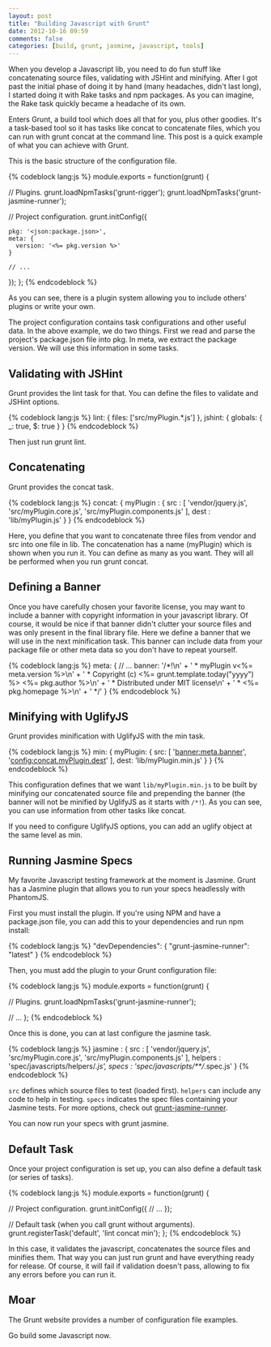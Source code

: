 ```yaml
---
layout: post
title: "Building Javascript with Grunt"
date: 2012-10-16 09:59
comments: false
categories: [build, grunt, jasmine, javascript, tools]
---
```


When you develop a Javascript lib, you need to do fun stuff like concatenating source files, validating with JSHint and minifying. After I got past the initial phase of doing it by hand (many headaches, didn't last long), I started doing it with Rake tasks and npm packages. As you can imagine, the Rake task quickly became a headache of its own.

Enters Grunt, a build tool which does all that for you, plus other goodies. It's a task-based tool so it has tasks like concat to concatenate files, which you can run with grunt concat at the command line. This post is a quick example of what you can achieve with Grunt.

This is the basic structure of the configuration file.

{% codeblock lang:js %}
module.exports = function(grunt) {
 
  // Plugins.
  grunt.loadNpmTasks('grunt-rigger');
  grunt.loadNpmTasks('grunt-jasmine-runner');
 
  // Project configuration.
  grunt.initConfig({
 
    pkg: '<json:package.json>',
    meta: {
      version: '<%= pkg.version %>'
    }
 
    // ...
  });
};
{% endcodeblock %}

As you can see, there is a plugin system allowing you to include others' plugins or write your own.

The project configuration contains task configurations and other useful data. In the above example, we do two things. First we read and parse the project's package.json file into pkg. In meta, we extract the package version. We will use this information in some tasks.

## Validating with JSHint

Grunt provides the lint task for that. You can define the files to validate and JSHint options.

{% codeblock lang:js %}
lint: {
  files: ['src/myPlugin.*.js']
},
jshint: {
  globals: {
    _: true,
    $: true
  }
}
{% endcodeblock %}

Then just run grunt lint.

## Concatenating

Grunt provides the concat task.

{% codeblock lang:js %}
concat: {
  myPlugin : {
    src : [
      'vendor/jquery.js',
      'src/myPlugin.core.js',
      'src/myPlugin.components.js'
    ],
    dest : 'lib/myPlugin.js'
  }
}
{% endcodeblock %}

Here, you define that you want to concatenate three files from vendor and src into one file in lib. The concatenation has a name (myPlugin) which is shown when you run it. You can define as many as you want. They will all be performed when you run grunt concat.

## Defining a Banner

Once you have carefully chosen your favorite license, you may want to include a banner with copyright information in your javascript library. Of course, it would be nice if that banner didn't clutter your source files and was only present in the final library file. Here we define a banner that we will use in the next minification task. This banner can include data from your package file or other meta data so you don't have to repeat yourself.

{% codeblock lang:js %}
meta: {
  // ...
  banner:
    '/*!\n' +
    ' * myPlugin v<%= meta.version %>\n' +
    ' * Copyright (c) <%= grunt.template.today("yyyy") %> <%= pkg.author %>\n' +
    ' * Distributed under MIT license\n' +
    ' * <%= pkg.homepage %>\n' +
    ' */'
}
{% endcodeblock %}

## Minifying with UglifyJS

Grunt provides minification with UglifyJS with the min task.

{% codeblock lang:js %}
min: {
  myPlugin: {
    src: [
      '<banner:meta.banner>',
      '<config:concat.myPlugin.dest>'
    ],
    dest: 'lib/myPlugin.min.js'
  }
}
{% endcodeblock %}

This configuration defines that we want `lib/myPlugin.min.js` to be built by minifying our concatenated source file and prepending the banner (the banner will not be minified by UglifyJS as it starts with `/*!`). As you can see, you can use information from other tasks like concat.

If you need to configure UglifyJS options, you can add an uglify object at the same level as min.

## Running Jasmine Specs

My favorite Javascript testing framework at the moment is Jasmine. Grunt has a Jasmine plugin that allows you to run your specs headlessly with PhantomJS.

First you must install the plugin. If you're using NPM and have a package.json file, you can add this to your dependencies and run npm install:

{% codeblock lang:js %}
"devDependencies": {
  "grunt-jasmine-runner": "latest"
}
{% endcodeblock %}

Then, you must add the plugin to your Grunt configuration file:

{% codeblock lang:js %}
module.exports = function(grunt) {
 
  // Plugins.
  grunt.loadNpmTasks('grunt-jasmine-runner');
 
  // ...
};
{% endcodeblock %}

Once this is done, you can at last configure the jasmine task.

{% codeblock lang:js %}
jasmine : {
  src : [
    'vendor/jquery.js',
    'src/myPlugin.core.js',
    'src/myPlugin.components.js'
  ],
  helpers : 'spec/javascripts/helpers/*.js',
  specs : 'spec/javascripts/**/*.spec.js'
}
{% endcodeblock %}

`src` defines which source files to test (loaded first). `helpers` can include any code to help in testing. `specs` indicates the spec files containing your Jasmine tests. For more options, check out [grunt-jasmine-runner](https://github.com/jasmine-contrib/grunt-jasmine-runner).

You can now run your specs with grunt jasmine.

## Default Task

Once your project configuration is set up, you can also define a default task (or series of tasks).

{% codeblock lang:js %}
module.exports = function(grunt) {
 
  // Project configuration.
  grunt.initConfig({
    // ...
  });
 
  // Default task (when you call grunt without arguments).
  grunt.registerTask('default', 'lint concat min');
};
{% endcodeblock %}

In this case, it validates the javascript, concatenates the source files and minifies them. That way you can just run grunt and have everything ready for release. Of course, it will fail if validation doesn't pass, allowing to fix any errors before you can run it.

## Moar

The Grunt website provides a number of configuration file examples.

Go build some Javascript now.
